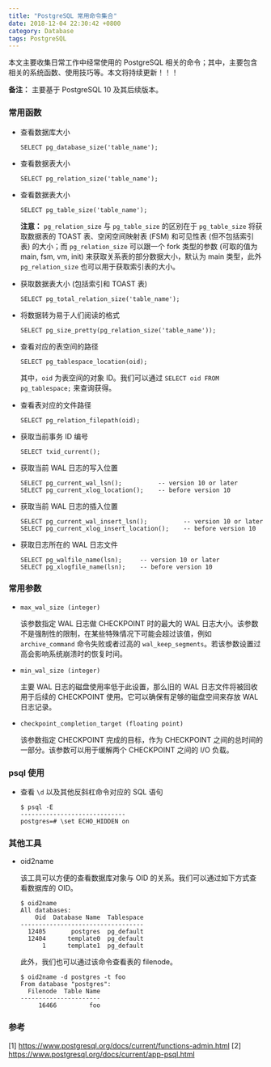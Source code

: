 ```yaml
---
title: "PostgreSQL 常用命令集合"
date: 2018-12-04 22:30:42 +0800
category: Database
tags: PostgreSQL
---
```


本文主要收集日常工作中经常使用的 PostgreSQL 相关的命令；其中，主要包含相关的系统函数、使用技巧等。本文将持续更新！！！

__备注：__ 主要基于 PostgreSQL 10 及其后续版本。

<!-- more -->

### 常用函数

- 查看数据库大小

   ``` psql
   SELECT pg_database_size('table_name');
   ```

- 查看数据表大小

    ``` psql
    SELECT pg_relation_size('table_name');
    ```
- 查看数据表大小

    ``` psql
    SELECT pg_table_size('table_name');
    ```

    __注意：__ `pg_relation_size` 与 `pg_table_size` 的区别在于 `pg_table_size` 将获取数据表的 TOAST 表、空闲空间映射表 (FSM) 和可见性表 (但不包括索引表) 的大小；而 `pg_relation_size` 可以跟一个 fork 类型的参数 (可取的值为 main, fsm, vm, init) 来获取关系表的部分数据大小，默认为 main 类型，此外 `pg_relation_size` 也可以用于获取索引表的大小。

- 获取数据表大小 (包括索引和 TOAST 表)

    ``` psql
    SELECT pg_total_relation_size('table_name');
    ```

- 将数据转为易于人们阅读的格式

    ``` psql
    SELECT pg_size_pretty(pg_relation_size('table_name'));
    ```

- 查看对应的表空间的路径

    ``` psql
    SELECT pg_tablespace_location(oid);
    ```

    其中，`oid` 为表空间的对象 ID。我们可以通过 `SELECT oid FROM pg_tablespace;` 来查询获得。

- 查看表对应的文件路径

    ``` psql
    SELECT pg_relation_filepath(oid);
    ```
- 获取当前事务 ID 编号

    ```psql
    SELECT txid_current();
    ```

- 获取当前 WAL 日志的写入位置

    ``` psql
    SELECT pg_current_wal_lsn();          -- version 10 or later
    SELECT pg_current_xlog_location();    -- before version 10
    ```

- 获取当前 WAL 日志的插入位置

    ``` psql
    SELECT pg_current_wal_insert_lsn();          -- version 10 or later
    SELECT pg_current_xlog_insert_location();    -- before version 10
    ```

- 获取日志所在的 WAL 日志文件

    ```psql
    SELECT pg_walfile_name(lsn);     -- version 10 or later
    SELECT pg_xlogfile_name(lsn);    -- before version 10
    ```

### 常用参数

- `max_wal_size (integer)`

    该参数指定 WAL 日志做 CHECKPOINT 时的最大的 WAL 日志大小。该参数不是强制性的限制，在某些特殊情况下可能会超过该值，例如 `archive_command` 命令失败或者过高的 `wal_keep_segments`。若该参数设置过高会影响系统崩溃时的恢复时间。

- `min_wal_size (integer)`

    主要 WAL 日志的磁盘使用率低于此设置，那么旧的 WAL 日志文件将被回收用于后续的 CHECKPOINT 使用。它可以确保有足够的磁盘空间来存放 WAL 日志记录。

- `checkpoint_completion_target (floating point)`

    该参数指定 CHECKPOINT 完成的目标，作为 CHECKPOINT 之间的总时间的一部分。该参数可以用于缓解两个 CHECKPOINT 之间的 I/O 负载。

### psql 使用

- 查看 `\d` 以及其他反斜杠命令对应的 SQL 语句

  ```
  $ psql -E
  -----------------------------
  postgres=# \set ECHO_HIDDEN on
  ```

### 其他工具

* oid2name

	该工具可以方便的查看数据库对象与 OID 的关系。我们可以通过如下方式查看数据库的 OID。

    ``` shell
    $ oid2name
    All databases:
        Oid  Database Name  Tablespace
    ----------------------------------
      12405       postgres  pg_default
      12404      template0  pg_default
          1      template1  pg_default
    ```

    此外，我们也可以通过该命令查看表的 filenode。

    ``` shell
    $ oid2name -d postgres -t foo
    From database "postgres":
      Filenode  Table Name
    ----------------------
         16466         foo
    ```

### 参考

[1] https://www.postgresql.org/docs/current/functions-admin.html
[2] https://www.postgresql.org/docs/current/app-psql.html
